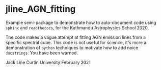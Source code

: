 # jline_AGN_fitting

Example semi-package to demonstrate how to auto-document code using `sphinx` and `readthedocs`, for the Kathmandu Astrophysics School 2020.

The code makes a vague attempt at fitting AGN emission lines from a specific spectral cube. This code is not useful for science, it's more a demonstration of `python` techniques to motivate how to add noice `docstrings`. You have been warned.

Jack Line
Curtin University
February 2021
